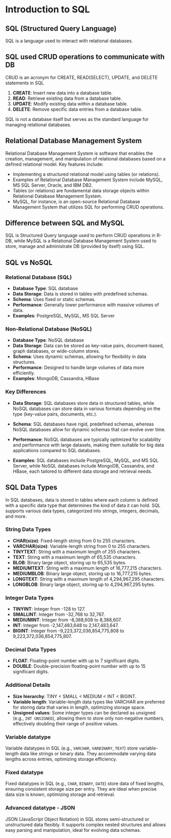 # Introduction to SQL

## SQL (Structured Query Language)

SQL is a language used to interact with relational databases.

## SQL used CRUD operations to communicate with DB

CRUD is an acronym for CREATE, READ(SELECT), UPDATE, and DELETE statements in SQL

1. **CREATE**: Insert new data into a database table.
2. **READ**: Retrieve existing data from a database table.
3. **UPDATE**: Modify existing data within a database table.
4. **DELETE**: Remove specific data entries from a database table.

SQL is not a database itself but serves as the standard language for managing relational databases.

## Relational Database Management System

Relational Database Management System is software that enables the creation, management, and manipulation of relational databases based on a defined relational model. Key features include:

- Implementing a structured relational model using tables (or relations).
- Examples of Relational Database Management System include MySQL, MS SQL Server, Oracle, and IBM DB2.
- Tables (or relations) are fundamental data storage objects within Relational Database Management System.
- MySQL, for instance, is an open-source Relational Database Management System that utilizes SQL for performing CRUD operations.

## Difference between SQL and MySQL

SQL is Structured Query language used to perform CRUD operations in R-DB, while MySQL is a Relational Database Management System used to store, manage and administrate DB (provided by itself) using SQL.

## SQL vs NoSQL

### Relational Database (SQL)

- **Database Type**: SQL database
- **Data Storage**: Data is stored in tables with predefined schemas.
- **Schema**: Uses fixed or static schemas.
- **Performance**: Generally lower performance with massive volumes of data.
- **Examples**: PostgreSQL, MySQL, MS SQL Server

### Non-Relational Database (NoSQL)

- **Database Type**: NoSQL database
- **Data Storage**: Data can be stored as key-value pairs, document-based, graph databases, or wide-column stores.
- **Schema**: Uses dynamic schemas, allowing for flexibility in data structures.
- **Performance**: Designed to handle large volumes of data more efficiently.
- **Examples**: MongoDB, Cassandra, HBase

### Key Differences

- **Data Storage**: SQL databases store data in structured tables, while NoSQL databases can store data in various formats depending on the type (key-value pairs, documents, etc.).

- **Schema**: SQL databases have rigid, predefined schemas, whereas NoSQL databases allow for dynamic schemas that can evolve over time.

- **Performance**: NoSQL databases are typically optimized for scalability and performance with large datasets, making them suitable for big data applications compared to SQL databases.

- **Examples**: SQL databases include PostgreSQL, MySQL, and MS SQL Server, while NoSQL databases include MongoDB, Cassandra, and HBase, each tailored to different data storage and retrieval needs.

## SQL Data Types

In SQL databases, data is stored in tables where each column is defined with a specific data type that determines the kind of data it can hold. SQL supports various data types, categorized into strings, integers, decimals, and more.

### String Data Types

- **CHAR(size)**: Fixed-length string from 0 to 255 characters.
- **VARCHAR(size)**: Variable-length string from 0 to 255 characters.
- **TINYTEXT**: String with a maximum length of 255 characters.
- **TEXT**: String with a maximum length of 65,535 characters.
- **BLOB**: Binary large object, storing up to 65,535 bytes.
- **MEDIUMTEXT**: String with a maximum length of 16,777,215 characters.
- **MEDIUMBLOB**: Binary large object, storing up to 16,777,215 bytes.
- **LONGTEXT**: String with a maximum length of 4,294,967,295 characters.
- **LONGBLOB**: Binary large object, storing up to 4,294,967,295 bytes.

### Integer Data Types

- **TINYINT**: Integer from -128 to 127.
- **SMALLINT**: Integer from -32,768 to 32,767.
- **MEDIUMINT**: Integer from -8,388,608 to 8,388,607.
- **INT**: Integer from -2,147,483,648 to 2,147,483,647.
- **BIGINT**: Integer from -9,223,372,036,854,775,808 to 9,223,372,036,854,775,807.

### Decimal Data Types

- **FLOAT**: Floating-point number with up to 7 significant digits.
- **DOUBLE**: Double-precision floating-point number with up to 15 significant digits.

### Additional Details

- **Size hierarchy**: TINY < SMALL < MEDIUM < INT < BIGINT.
- **Variable length**: Variable-length data types like VARCHAR are preferred for storing data that varies in length, optimizing storage space.
- **Unsigned values**: Some integer types can be declared as unsigned (e.g., `INT UNSIGNED`), allowing them to store only non-negative numbers, effectively doubling their range of positive values.

### Variable datatype

Variable datatypes in SQL (e.g., `VARCHAR`, `VARBINARY`, `TEXT`) store variable-length data like strings or binary data. They accommodate varying data lengths across entries, optimizing storage efficiency.

### Fixed datatype

Fixed datatypes in SQL (e.g., `CHAR`, `BINARY`, `DATE`) store data of fixed lengths, ensuring consistent storage size per entry. They are ideal when precise data size is known, optimizing storage and retrieval.

### Advanced datatype - JSON

JSON (JavaScript Object Notation) in SQL stores semi-structured or unstructured data flexibly. It supports complex nested structures and allows easy parsing and manipulation, ideal for evolving data schemas.
